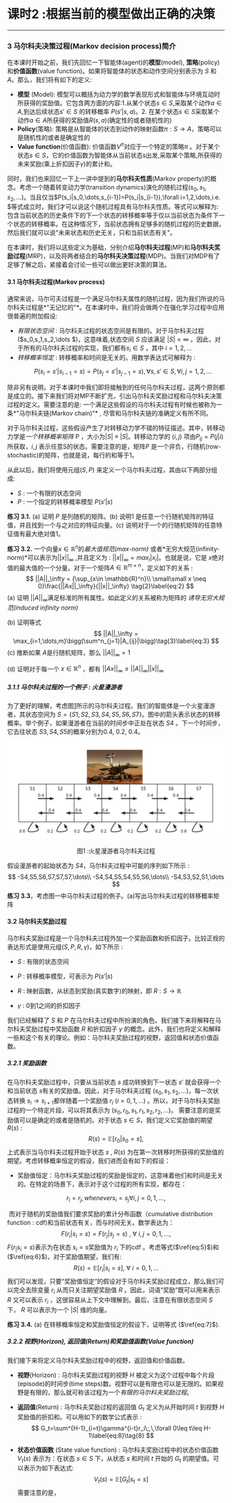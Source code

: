 # 课时2 :根据当前的模型做出正确的决策

****

### **3 马尔科夫决策过程(Markov decision process)简介**

在本课时开始之前，我们先回忆一下智能体(agent)的**模型**(model), **策略**(policy) 和**价值函数**(value function)。如果将智能体的状态和动作空间分别表示为 $S$ 和 $A$。那么，我们将有如下的定义:

* **模型** (Model): 模型可以概括为动力学的数学表现形式和智能体与环境互动时所获得的奖励值。它包含两方面的内容:1.从某个状态$s \in S​$,采取某个动作$a \in A​$,到达后续状态$s'\in S​$ 的转移概率 $P(s'|s,a)​$。2. 在某个状态$s \in S​$ 采取某个动作$a \in A​$所获得的奖励值$R(s,a)​$ (确定性的或者随机性的)
* **Policy**(策略): 策略是从智能体的状态到动作的映射函数$\pi : S \to A$，策略可以是随机性的或者是确定性的
* **Value function**(价值函数): 价值函数$V^\pi$对应于一个特定的策略$\pi$ 。对于某个状态$s \in S$，它的价值函数为智能体从当前状态s出发,采取某个策略,所获得的未来奖励(乘上折扣因子$\gamma$)的累计和。

同时，我们也来回忆一下上一讲中提到的**马尔科夫性质**(Markov property)的概念。考虑一个随着转变动力学(transition dynamics)演化的随机过程($s_0,s_1,s_2,\dots$)。当且仅当$P(s_i|s_0,\dots,s_{i-1})=P(s_i|s_{i-1}),\forall i=1,2,\dots,i.e. $等式成立时，我们才可以说这个随机过程具有马尔科夫性质。等式可以解释为: 包含当前状态的历史条件下的下一个状态的转移概率等于仅以当前状态为条件下一个状态的转移概率。在这种情况下，当前状态拥有足够多的随机过程的历史数据，然后我们就可以说"未来状态和历史无关，只和当前状态有关"。

在本课时，我们将以这些定义为基础，分别介绍**马尔科夫过程**(MP)和**马尔科夫奖励过程**(MRP)，以及将两者结合的**马尔科夫决策过程**(MDP)。当我们对MDP有了足够了解之后，紧接着会讨论一些可以做出更好决策的算法。

#### 3.1 马尔科夫过程(Markov process)

通常来说，马尔可夫过程是一个满足马尔科夫属性的随机过程，因为我们所说的马尔科夫过程是*"无记忆的"*。在本课时中，我们将会做两个在强化学习过程中应用很普遍的附加假设:

* *有限状态空间* : 马尔科夫过程的状态空间是有限的。对于马尔科夫过程($s_0,s_1,s_2,\dots $)，这意味着,状态空间 $S$ 应该满足 $|S|<\infty$ 。因此，对于所有的马尔科夫过程的实现，我们都有$s_i \in S$ ，其中 $i = 1,2, \dots$
* *转移概率恒定* : 转移概率和时间是无关的。用数学表达式可解释为 :

$$
\qquad P(s_i = s'|s_{i−1} = s) = P(s_j = s'|s_{j−1} = s),\forall s, s' ∈ S , \forall i, j = 1, 2, \dots \tag{1}\label{eq:1}
$$

除非另有说明，对于本课时中我们即将接触到的任何马尔科夫过程，这两个原则都是成立的。接下来我们将对MP不断扩充，引出马尔科夫奖励过程和马尔科夫决策过程的定义。需要注意的是: 一个满足这些假设的马尔科夫过程有时候也被称为一条*"马尔科夫链(Markov chain)"* , 尽管和马尔科夫链的准确定义有所不同。

对于马尔科夫过程，这些假设产生了对转移动力学不错的特征描述。其中，转移动力学是*一个转移概率矩阵* P ，大小为$|S|  \times |S|$。转移动力学的 $(i,j)$ 项由$P_{ij}=P(j|i)$所获取，$i,j$ 表示任意S的状态。需要注意的是，矩阵$P$ 是一个非负，行随机(row-stochastic)的矩阵，也就是说，每行的和等于1。

从此以后，我们将使用元组$(S,P)$ 来定义一个马尔科夫过程，其由以下两部分组成:

* $S$ : 一个有限的状态空间
* $P$ : 一个指定的转移概率模型 $P(s'|s)$

**练习 3.1.** (a) 证明 $P​$ 是列随机的矩阵。(b) 说明1 是任意一个行随机矩阵的特征值，并且找到一个与之对应的特征向量。(c) 说明对于一个的行随机矩阵的任意特征值有最大绝对值1。

**练习 3.2.** 一个向量$x \in \mathbb{R}^n​$的*最大值规范(max-norm)* 或者*无穷大规范(infinity-norm)*可以表示为$||x||_\infty​$ ,并且定义为 : $||x||_\infty = max_i|x_i|​$。也就是说，它是 $x​$ 绝对值的最大值的一个分量。对于一个矩阵$A \in \mathbb{R}^{m\times n}​$，定义如下的关系 :
$$
||A||_\infty = {\sup_{x\in \mathbb{R}^n}\\ \small\small x \neq 0}\frac{||Ax||_\infty}{||x||_\infty} \tag{2}\label{eq:2}
$$
(a) 证明 $||A||_\infty​$ 满足标准的所有属性。如此定义的关系被称为矩阵的 *诱导无穷大规范(induced infinity norm)*

(b) 证明等式
$$
||A||_\infty = \max_{i=1,\dots,m}\bigg(\sum^n_{j=1}|A_{ij}|\bigg)\tag{3}\label{eq:3}
$$
(c) 推断如果 $A​$ 是行随机矩阵，那么 $||A||_\infty =1​$

(d) 证明对于每一个 $x \in \mathbb{R}^n​$ ，都有 $||Ax||_\infty \leq ||A||_\infty||x||_\infty​$

##### 3.1.1 马尔科夫过程的一个例子 : 火星漫游者

为了更好的理解，考虑图[1](#figure1)所示的马尔科夫过程。我们的智能体是一个火星漫游者，其状态空间为 $S = \{S1,S2,S3,S4,S5,S6,S7\}​$ 。图中的箭头表示状态的转移概率。举个例子，如果漫游者在当前的时间步中正处在状态 $S4​$ 。下一个时间步，它去往状态 $S3,S4,S5​$ 的概率分别为0.4, 0.2, 0.4。

![figure1](./img/figure1.png)

<p id="figure1" align="center">图1 :火星漫游者马尔科夫过程</p>

假设漫游者的起始状态为 $S4$，马尔科夫过程中可能的序列如下所示 : 
$$
-S4,S5,S6,S7,S7,S7,\dots\\
-S4,S4,S5,S4,S5,S6,\dots\\
-S4,S3,S2,S1,\dots
$$
**练习 3.3**，考虑图一中马尔科夫过程的例子。(a)写出马尔科夫过程的转移概率矩阵

#### 3.2 马尔科夫奖励过程

马尔科夫奖励过程是一个马尔科夫过程外加一个奖励函数和折扣因子。比较正规的表达形式是使用元组$(S, P,R,\gamma)$，如下所示 : 

* $S$ : 有限的状态空间

* $P$ : 转移概率模型，可表示为 $P(s'|s)$
* $R$ : 映射函数，从状态到奖励(真实数字)的映射，即 $R:S \to \mathbb{R}$
* $\gamma$ : 0到1之间的折扣因子

我们已经解释了 $S$ 和 $P$ 在马尔科夫过程中所扮演的角色。我们接下来将解释在马尔科夫奖励过程中奖励函数 $R$ 和折扣因子 $\gamma$ 的概念。此外，我们也将定义和解释一些和这个有关的理论。例如：马尔科夫奖励过程的视野，返回值和状态价值函数。

##### 3.2.1 奖励函数

在马尔科夫奖励过程中，只要从当前状态 $s​$ 成功转换到下一状态 $s'​$ 就会获得一个和当前状态 $s​$ 有关的奖励值。因此，对于马尔科夫过程 $(s_0,s_1,s_2,\dots)​$，每一次状态转换 $s_i\to s_{i+1}​$ 都伴随着一个奖励值 $r_i​$ ($i=0,1,\dots ​$) 。所以，对于马尔科夫奖励过程的一个特定片段，可以将其表示为 $(s_0,r_0,s_1,r_1,s_2,r_2,\dots)​$ 。 需要注意的是奖励值可以是确定的或者是随机的。对于状态 $s \in S​$，我们定义它奖励值的期望 $R(s)​$ :
$$
R(s) = \mathbb{E}[r_0|s_0=s], \tag{4}\label{ep:4}
$$
上式表示当马尔科夫过程开始于状态 $s$ , $R(s)$ 为在第一次转移时所获得的奖励值的期望。考虑转移概率恒定的假设，我们进而会有如下的假设：

* 奖励值恒定：马尔科夫奖励过程的奖励是恒定的，这意味着他们和时间是无关的。在特定的场景下，表示对于这个过程的所有实现，都存在：

  

$$
r_i=r_j,whenever s_i=s_j \forall i,j=0,1,\dots,\tag{5}\label{eq:5}
$$

​	而对于随机的奖励值我们要求奖励的累计分布函数（cumulative distribution function : cdf)和当前状态有关，而与时间无关。数学表达为：
$$
F(r_i|s_i=s)=F(r_j|s_j=s) \ ,\ \forall\ i,j=0,1,\dots, \tag{6}\label{eq:6}
$$
​	$F(r_|s_i=s)​$ 表示为在状态 $s_i=s​$ 奖励值为 $r_i​$ 下的cdf 。考虑等式($\ref{eq:5}​$)和($\ref{eq:6}​$)，对于奖励值期望，我们有:
$$
R(s)=\mathbb{E}[r_i|s_i=s],\ \forall \ i=0,1,\dots \tag{7}\label{eq:7}
$$
我们可以发现，只要“奖励值恒定”的假设对于马尔科夫奖励过程成立，那么我们可以完全去除变量 $r_i$ 从而只关注期望奖励值 $R$ 。因此，词语“奖励”既可以用来表示 $R$ 又可以表示 $r_i$ ，这很容易从上下文中理解到。最后，注意在有限状态空间 $S$ 下， $R$ 可以表示为一个 $|S|$ 维的向量。

**练习 3.4.** (a) 在转移概率恒定和奖励值恒定的假设下，证明等式 ($\ref{eq:7}$).

##### 3.2.2 视野(Horizon), 返回值(Return)和奖励值函数(Value function)

我们接下来将定义马尔科夫奖励过程中的视野，返回值和价值函数。

* **视野**(Horizon) : 马尔科夫奖励过程的视野 $H$ 被定义为这个过程中每个片段(episode)的时间步(time steps)数。视野可以是有限也可以是无限的。如果视野是有限的，那么就可称该过程为一个*有限的马尔科夫奖励过程*。

* **返回值**(Return) : 马尔科夫奖励过程的返回值 $G_t$ 定义为从开始时间 $t$ 到视野 $H$ 奖励值的折扣和。可以用如下的数学公式表示 : 
  $$
  G_t=\sum^{H-1}_{i=t}\gamma^{i-t}r_i\;,\,\forall 0\leq t\leq H-1\label{eq:8}\tag{8}
  $$

* **状态价值函数** (State value function) : 马尔科夫奖励过程中的状态价值函数 $V_t(s)$ 表示为：在状态 $s \in S$ 下，从状态 $s$ 和时间 $t$ 开始的 $G_t$ 的期望值。可以表示为如下表达式:
  $$
  V_t(s)=\mathbb{E}[G_t|s_t=s]\tag{9}\label{eq:9}
  $$
  需要注意的是，

